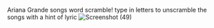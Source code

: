 Ariana Grande songs word scramble! 
type in letters to unscramble the songs with a hint of lyric
![Screenshot (49)](https://github.com/user-attachments/assets/8a227092-f1bc-49b0-a9eb-dec871a787d7)
